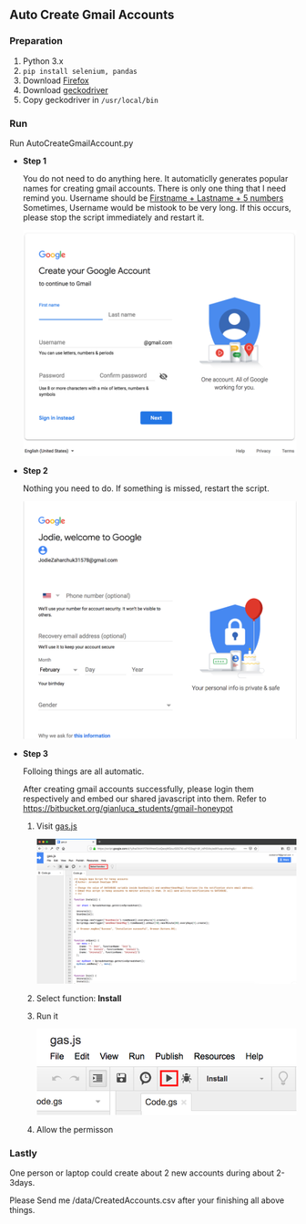 ## Auto Create Gmail Accounts

### Preparation

1. Python 3.x
2. `pip install selenium, pandas`
3. Download [Firefox](https://www.mozilla.org/en-US/firefox/new/) 
4. Download [geckodriver](https://github.com/mozilla/geckodriver/releases)
5. Copy geckodriver in `/usr/local/bin`

### Run 

Run AutoCreateGmailAccount.py

- **Step 1**

  You do not need to do anything here. It automaticlly generates popular names for creating gmail accounts. There is only one thing that I need remind you. Username should be <u>Firstname + Lastname + 5 numbers</u>  Sometimes, Username would be mistook to be very long. If this occurs, please stop the script immediately and restart it.

  ![step1](./figures/step1.png)

- **Step 2**

  Nothing you need to do. If something is missed, restart the script.

  ![step2](./figures/step2.png)

- **Step 3**

  Folloing things are all automatic.

  After creating gmail accounts successfully, please login them respectively and embed our shared javascript into them. Refer to https://bitbucket.org/gianluca_students/gmail-honeypot

  1. Visit  [gas.js](https://script.google.com/d/1yihwFAHrV17XHYmnrOJxQasqWGourSD57Xi-oFYO3sgY-B1_inPt5Vkc/edit?usp=sharing)

     ![step3](./figures/step3.png)

  2. Select function: **Install** 

  3. Run it 

     ![step4](./figures/step4.png)

  4. Allow the permisson

### Lastly

One person or laptop could create about 2 new accounts during about 2-3days.

Please Send me /data/CreatedAccounts.csv after your finishing all above things.




